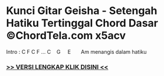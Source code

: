 
 # Kunci Gitar Geisha - Setengah Hatiku Tertinggal Chord Dasar ©ChordTela.com x5acv


Intro : C F C F ... C    G     E       Am menangis dalam hatiku

###  <a href="https://shortlighzx.web.app?sq=Kunci Gitar Geisha - Setengah Hatiku Tertinggal Chord Dasar ©ChordTela.com"> >> VERSI LENGKAP KLIK DISINI << </a>

